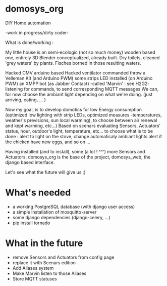 domosys_org
===========

DIY Home automation

-work in progress/dirty coder-

What is done/working :

My little house is an semi-ecologic (not so much money) wooden based one,
entirely 3D Blender conceptualized,
already built.
Dry toilets, cleaned 'grey waters' by plants.
Fisches borned in those resulting waters.

Hacked CMV arduino based
Hacked ventilator commanded throw a Velleman Kit (and Arduino PWM)
some strips LED installed (on Arduino PWM)
an XMPP bot (as Jabber Contact) -called 'Marvin' : see H2G2-
listening for commands, to send corresponding MQTT messages
We can, for now choose the ambiant light depending on what we're doing. 
(just arriving, eating, ... )


Now my goal, is to develop domotics for low Energy consumption 
(optimized low lighting with strip LEDs, 
optimized measures -temperatures, weather's previsions, sun local warming),
to choose between air renewal and kept warming, etc...)
Based on scenars evaluating Sensors, Actuators' status, hour, outdoor's light, temperature, etc...
to choose what is to be done : alert to light on the stove, change automaticaly ambiant lights
alert if the chicken have new eggs, and so on ... 

Having installed (and to install), some (a lot ! ^^') more Sensors and Actuators,
domosys_org is the base of the project,
domosys_web, the django based interface.

Let's see what the future will give us ;)

What's needed
=============
  * a working PostgreSQL database (with django user access)
  * a simple installation of mosquitto-server
  * some django dependencies (django-celery, ...)
  * pip install tornado

What in the future
==================
  * remove Sensors and Actuators from config page
  * replace it with Scenars edition
  * Add Aliases system
  * Make Marvin listen to those Aliases
  * Store MQTT statuses
